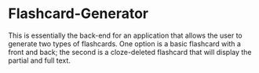 # Flashcard-Generator
This is essentially the back-end for an application that allows the user to generate two types of flashcards. One option is a basic flashcard with a front and back; the second is a cloze-deleted flashcard that will display the partial and full text.
